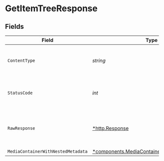 # GetItemTreeResponse


## Fields

| Field                                                                                                       | Type                                                                                                        | Required                                                                                                    | Description                                                                                                 |
| ----------------------------------------------------------------------------------------------------------- | ----------------------------------------------------------------------------------------------------------- | ----------------------------------------------------------------------------------------------------------- | ----------------------------------------------------------------------------------------------------------- |
| `ContentType`                                                                                               | *string*                                                                                                    | :heavy_check_mark:                                                                                          | HTTP response content type for this operation                                                               |
| `StatusCode`                                                                                                | *int*                                                                                                       | :heavy_check_mark:                                                                                          | HTTP response status code for this operation                                                                |
| `RawResponse`                                                                                               | [*http.Response](https://pkg.go.dev/net/http#Response)                                                      | :heavy_check_mark:                                                                                          | Raw HTTP response; suitable for custom response parsing                                                     |
| `MediaContainerWithNestedMetadata`                                                                          | [*components.MediaContainerWithNestedMetadata](../../models/components/mediacontainerwithnestedmetadata.md) | :heavy_minus_sign:                                                                                          | OK                                                                                                          |